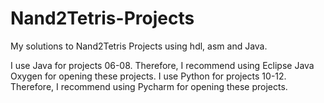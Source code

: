 # Nand2Tetris-Projects
My solutions to Nand2Tetris Projects using hdl, asm and Java.

I use Java for projects 06-08. Therefore, I recommend using Eclipse Java Oxygen for opening these projects.
I use Python for projects 10-12. Therefore, I recommend using Pycharm for opening these projects.
